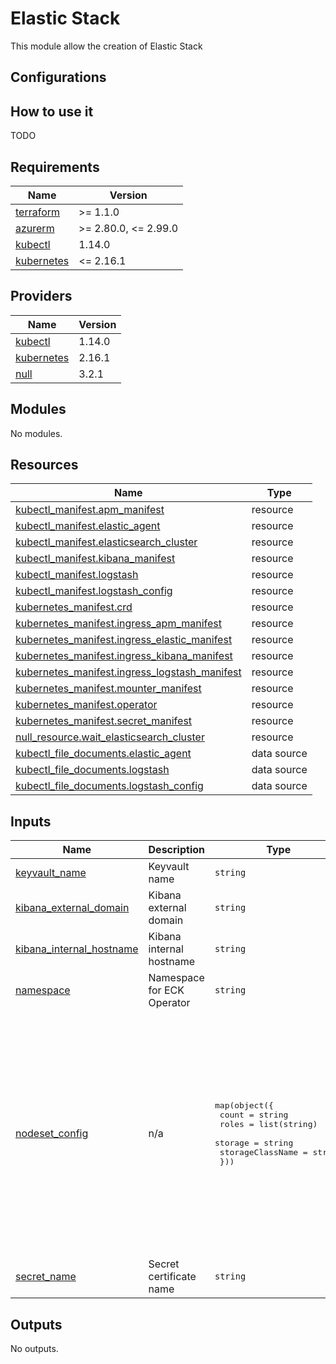# Elastic Stack

This module allow the creation of Elastic Stack

## Configurations

## How to use it

TODO

<!-- markdownlint-disable -->
<!-- BEGINNING OF PRE-COMMIT-TERRAFORM DOCS HOOK -->
## Requirements

| Name | Version |
|------|---------|
| <a name="requirement_terraform"></a> [terraform](#requirement\_terraform) | >= 1.1.0 |
| <a name="requirement_azurerm"></a> [azurerm](#requirement\_azurerm) | >= 2.80.0, <= 2.99.0 |
| <a name="requirement_kubectl"></a> [kubectl](#requirement\_kubectl) | 1.14.0 |
| <a name="requirement_kubernetes"></a> [kubernetes](#requirement\_kubernetes) | <= 2.16.1 |

## Providers

| Name | Version |
|------|---------|
| <a name="provider_kubectl"></a> [kubectl](#provider\_kubectl) | 1.14.0 |
| <a name="provider_kubernetes"></a> [kubernetes](#provider\_kubernetes) | 2.16.1 |
| <a name="provider_null"></a> [null](#provider\_null) | 3.2.1 |

## Modules

No modules.

## Resources

| Name | Type |
|------|------|
| [kubectl_manifest.apm_manifest](https://registry.terraform.io/providers/gavinbunney/kubectl/1.14.0/docs/resources/manifest) | resource |
| [kubectl_manifest.elastic_agent](https://registry.terraform.io/providers/gavinbunney/kubectl/1.14.0/docs/resources/manifest) | resource |
| [kubectl_manifest.elasticsearch_cluster](https://registry.terraform.io/providers/gavinbunney/kubectl/1.14.0/docs/resources/manifest) | resource |
| [kubectl_manifest.kibana_manifest](https://registry.terraform.io/providers/gavinbunney/kubectl/1.14.0/docs/resources/manifest) | resource |
| [kubectl_manifest.logstash](https://registry.terraform.io/providers/gavinbunney/kubectl/1.14.0/docs/resources/manifest) | resource |
| [kubectl_manifest.logstash_config](https://registry.terraform.io/providers/gavinbunney/kubectl/1.14.0/docs/resources/manifest) | resource |
| [kubernetes_manifest.crd](https://registry.terraform.io/providers/hashicorp/kubernetes/latest/docs/resources/manifest) | resource |
| [kubernetes_manifest.ingress_apm_manifest](https://registry.terraform.io/providers/hashicorp/kubernetes/latest/docs/resources/manifest) | resource |
| [kubernetes_manifest.ingress_elastic_manifest](https://registry.terraform.io/providers/hashicorp/kubernetes/latest/docs/resources/manifest) | resource |
| [kubernetes_manifest.ingress_kibana_manifest](https://registry.terraform.io/providers/hashicorp/kubernetes/latest/docs/resources/manifest) | resource |
| [kubernetes_manifest.ingress_logstash_manifest](https://registry.terraform.io/providers/hashicorp/kubernetes/latest/docs/resources/manifest) | resource |
| [kubernetes_manifest.mounter_manifest](https://registry.terraform.io/providers/hashicorp/kubernetes/latest/docs/resources/manifest) | resource |
| [kubernetes_manifest.operator](https://registry.terraform.io/providers/hashicorp/kubernetes/latest/docs/resources/manifest) | resource |
| [kubernetes_manifest.secret_manifest](https://registry.terraform.io/providers/hashicorp/kubernetes/latest/docs/resources/manifest) | resource |
| [null_resource.wait_elasticsearch_cluster](https://registry.terraform.io/providers/hashicorp/null/latest/docs/resources/resource) | resource |
| [kubectl_file_documents.elastic_agent](https://registry.terraform.io/providers/gavinbunney/kubectl/1.14.0/docs/data-sources/file_documents) | data source |
| [kubectl_file_documents.logstash](https://registry.terraform.io/providers/gavinbunney/kubectl/1.14.0/docs/data-sources/file_documents) | data source |
| [kubectl_file_documents.logstash_config](https://registry.terraform.io/providers/gavinbunney/kubectl/1.14.0/docs/data-sources/file_documents) | data source |

## Inputs

| Name | Description | Type | Default | Required |
|------|-------------|------|---------|:--------:|
| <a name="input_keyvault_name"></a> [keyvault\_name](#input\_keyvault\_name) | Keyvault name | `string` | n/a | yes |
| <a name="input_kibana_external_domain"></a> [kibana\_external\_domain](#input\_kibana\_external\_domain) | Kibana external domain | `string` | n/a | yes |
| <a name="input_kibana_internal_hostname"></a> [kibana\_internal\_hostname](#input\_kibana\_internal\_hostname) | Kibana internal hostname | `string` | n/a | yes |
| <a name="input_namespace"></a> [namespace](#input\_namespace) | Namespace for ECK Operator | `string` | `"elastic-system"` | no |
| <a name="input_nodeset_config"></a> [nodeset\_config](#input\_nodeset\_config) | n/a | <pre>map(object({<br>    count            = string<br>    roles            = list(string)<br>    storage          = string<br>    storageClassName = string<br>  }))</pre> | <pre>{<br>  "default": {<br>    "count": 1,<br>    "roles": [<br>      "master",<br>      "data",<br>      "data_content",<br>      "data_hot",<br>      "data_warm",<br>      "data_cold",<br>      "data_frozen",<br>      "ingest",<br>      "ml",<br>      "remote_cluster_client",<br>      "transform"<br>    ],<br>    "storage": "5Gi",<br>    "storageClassName": "standard"<br>  }<br>}</pre> | no |
| <a name="input_secret_name"></a> [secret\_name](#input\_secret\_name) | Secret certificate name | `string` | n/a | yes |

## Outputs

No outputs.
<!-- END OF PRE-COMMIT-TERRAFORM DOCS HOOK -->
